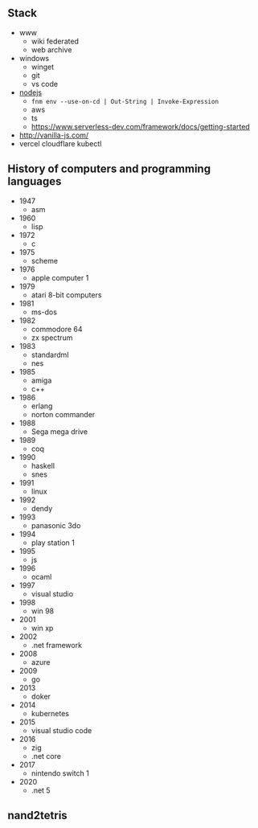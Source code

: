 ## Stack

* www
  * wiki federated
  * web archive
* windows
  * winget
  * git
  * vs code
* [nodejs](https://nodejs.org/en/download/package-manager)
  * `fnm env --use-on-cd | Out-String | Invoke-Expression`
  * aws
  * ts
  * https://www.serverless-dev.com/framework/docs/getting-started
* http://vanilla-js.com/
* vercel cloudflare kubectl


## History of computers and programming languages

* 1947
  * asm
* 1960
  * lisp 
* 1972
  * c
* 1975
  * scheme
* 1976
  * apple computer 1
* 1979
  * atari 8-bit computers
* 1981
  * ms-dos
* 1982
  * commodore 64
  * zx spectrum
* 1983
  * standardml
  * nes
* 1985
  * amiga
  * c++
* 1986
  * erlang
  * norton commander
* 1988
  * Sega mega drive
* 1989
  * coq 
* 1990
  * haskell
  * snes
* 1991
  * linux
* 1992
  * dendy
* 1993
  * panasonic 3do
* 1994
  * play station 1
* 1995
  * js 
* 1996
  * ocaml
* 1997
  * visual studio 
* 1998
  * win 98 
* 2001
  * win xp
* 2002
  * .net framework
* 2008
  * azure
* 2009
  * go 
* 2013
  * doker
* 2014
  * kubernetes  
* 2015
  * visual studio code
* 2016
  * zig
  * .net core
* 2017
  * nintendo switch 1
* 2020
  * .net 5 


## nand2tetris
 
